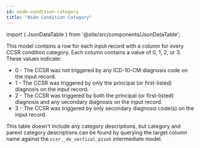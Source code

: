 ```yaml
---
id: wide-condition-category
title: "Wide Condition Category"
---
```


import { JsonDataTable } from '@site/src/components/JsonDataTable';


This model contains a row for each input record with a column for every CCSR condition category. 
Each column contains a value of 0, 1, 2, or 3. These values indicate:
* 0 \- The CCSR was not triggered by any ICD-10-CM diagnosis code on the input record.
* 1 \- The CCSR was triggered by only the principal (or first-listed) diagnosis on the input record.
* 2 \- The CCSR was triggered by both the principal (or first-listed) diagnosis and any secondary diagnosis on the input record.
* 3 \- The CCSR was triggered by only secondary diagnosis code(s) on the input record.

This table doesn't include any category descriptions, but category and parent category descriptions
can be found by querying the target column name against the `ccsr__dx_vertical_pivot` intermediate model.

<JsonDataTable  jsonPath="nodes.model\.the_tuva_project\.ccsr__wide_condition_category.columns" />
